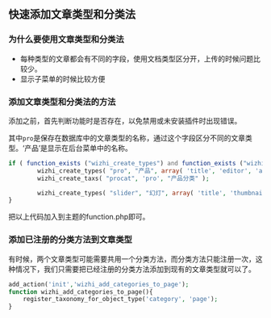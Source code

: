 ## 快速添加文章类型和分类法

### 为什么要使用文章类型和分类法

- 每种类型的文章都会有不同的字段，使用文档类型区分开，上传的时候问题比较少。
- 显示子菜单的时候比较方便

### 添加文章类型和分类法的方法

添加之前，首先判断功能时是否存在，以免禁用或未安装插件时出现错误。

其中`pro`是保存在数据库中的文章类型的名称，通过这个字段区分不同的文章类型。‘产品’是显示在后台菜单中的名称。

```php
if ( function_exists ("wizhi_create_types") and function_exists ("wizhi_create_taxs") ) {
        wizhi_create_types( "pro", "产品", array( 'title', 'editor', 'author', 'thumbnail', 'comments' ), true );
        wizhi_create_taxs( "procat", 'pro', "产品分类" );

        wizhi_create_types( "slider", "幻灯", array( 'title', 'thumbnail' ), true );
}
```

把以上代码加入到主题的function.php即可。

### 添加已注册的分类方法到文章类型

有时候，两个文章类型可能需要共用一个分类方法，而分类方法只能注册一次，这种情况下，我们只需要把已经注册的分类方法添加到现有的文章类型就可以了。

```php
add_action('init','wizhi_add_categories_to_page');
function wizhi_add_categories_to_page(){
	register_taxonomy_for_object_type('category', 'page');
}
```
